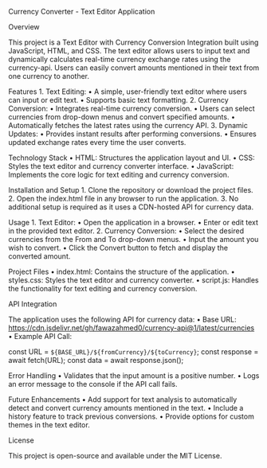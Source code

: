 Currency Converter - Text Editor Application

Overview

This project is a Text Editor with Currency Conversion Integration built using JavaScript, HTML, and CSS. The text editor allows users to input text and dynamically calculates real-time currency exchange rates using the currency-api. Users can easily convert amounts mentioned in their text from one currency to another.

Features
	1.	Text Editing:
	•	A simple, user-friendly text editor where users can input or edit text.
	•	Supports basic text formatting.
	2.	Currency Conversion:
	•	Integrates real-time currency conversion.
	•	Users can select currencies from drop-down menus and convert specified amounts.
	•	Automatically fetches the latest rates using the currency API.
	3.	Dynamic Updates:
	•	Provides instant results after performing conversions.
	•	Ensures updated exchange rates every time the user converts.


Technology Stack
	•	HTML: Structures the application layout and UI.
	•	CSS: Styles the text editor and currency converter interface.
	•	JavaScript: Implements the core logic for text editing and currency conversion.

Installation and Setup
	1.	Clone the repository or download the project files.
	2.	Open the index.html file in any browser to run the application.
	3.	No additional setup is required as it uses a CDN-hosted API for currency data.

Usage
	1.	Text Editor:
	•	Open the application in a browser.
	•	Enter or edit text in the provided text editor.
	2.	Currency Conversion:
	•	Select the desired currencies from the From and To drop-down menus.
	•	Input the amount you wish to convert.
	•	Click the Convert button to fetch and display the converted amount.

Project Files
	•	index.html: Contains the structure of the application.
	•	styles.css: Styles the text editor and currency converter.
	•	script.js: Handles the functionality for text editing and currency conversion.

API Integration

The application uses the following API for currency data:
	•	Base URL: https://cdn.jsdelivr.net/gh/fawazahmed0/currency-api@1/latest/currencies
	•	Example API Call:

const URL = `${BASE_URL}/${fromCurrency}/${toCurrency}`;
const response = await fetch(URL);
const data = await response.json();



Error Handling
	•	Validates that the input amount is a positive number.
	•	Logs an error message to the console if the API call fails.

Future Enhancements
	•	Add support for text analysis to automatically detect and convert currency amounts mentioned in the text.
	•	Include a history feature to track previous conversions.
	•	Provide options for custom themes in the text editor.

License

This project is open-source and available under the MIT License.
